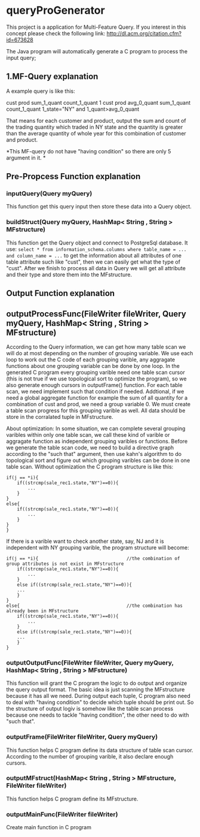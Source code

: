 # queryProGenerator
This project is a application for Multi-Feature Query. If you interest in this concept please check the following link:
http://dl.acm.org/citation.cfm?id=673628

The Java program will automatically generate a C program to process the input query;

## 1.MF-Query explanation
A example query is like this:

cust prod sum_1_quant count_1_quant
1
cust prod
avg_0_quant sum_1_quant count_1_quant
1_state="NY" and 1_quant>avg_0_quant

That means for each customer and product, output the sum and count of the trading quantity which traded in NY state and the quantity is greater than the average quantity of whole year for this combination of customer and product.  

*This MF-query do not have "having condition" so there are only 5 argument in it. *

## Pre-Propcess Function explanation
### inputQuery(Query myQuery)
This function get this query input then store these data into a Query object.

### buildStruct(Query myQuery, HashMap< String , String > MFstructure)
This function get the Query object and connect to PostgreSql database. It use:
`select * from information_schema.columns where table_name = ... and column_name = ...`
to get the information about all attributes of one table attribute such like "cust", then we can easily get what the type of "cust".
After we finish to process all data in Query we will get all attribute and their type and store them into the MFstructure.

## Output Function explanation
## outputProcessFunc(FileWriter fileWriter, Query myQuery, HashMap< String , String > MFstructure)
According to the Query information, we can get how many table scan we will do at most depending on the number of grouping variable. 
We use each loop to work out the C code of each grouping varible, any aggragate functions about one grouping variable can be done by one loop. In the generated C program every grouping varible need one table scan cursor (this is not true if we use topological sort to optimize the program), so we also generate enough cursors in outputFrame() function. For each table scan, we need implement such that condition if needed. Addtional, if we need a global aggregate function for example the sum of all quantity for a combination of cust and prod, we need a group variable 0. We must create a table scan progress for this grouping varible as well. All data should be store in the corralated tuple in MFstructure.

About optimization:
In some situation, we can complete several grouping varibles within only one table scan, we call these kind of varible or aggragate function as independent grouping varibles or functions. Before we generate the table scan code, we need to build a directive graph according to the "such that" argument, then use kahn's algorithm to do topological sort and figure out which grouping varibles can be done in one table scan. Without optimization the C program structure is like this:
```
if(j == *i){
	if((strcmp(sale_rec1.state,"NY")==0)){
		...
	}
}
else{
	if((strcmp(sale_rec1.state,"NY")==0)){
		...
	}
}
}
```
If there is a varible want to check another state, say, NJ and it is independent with NY grouping varible, the program structure will become:
```
if(j == *i){                                 //the combination of group attributes is not exist in MFstructure 
	if((strcmp(sale_rec1.state,"NY")==0)){
		...
	}
	else if((strcmp(sale_rec1.state,"NY")==0)){
	...
	}
}
else{                                        //the combination has already been in MFstructure
	if((strcmp(sale_rec1.state,"NY")==0)){
		...
	}
	else if((strcmp(sale_rec1.state,"NY")==0)){
	...
	}
}
```
### outputOutputFunc(FileWriter fileWriter, Query myQuery, HashMap< String , String > MFstructure)
This function will grant the C program the logic to do output and organize the query output format. The basic idea is just scanning the MFstructure because it has all we need. During output each tuple, C program also need to deal with "having condition" to decide which tuple should be print out. So the structure of output logiv is somehow like the table scan process because one needs to tackle "having condition", the other need to do with "such that".

### outputFrame(FileWriter fileWriter, Query myQuery)
This function helps C program define its data structure of table scan cursor. According to the number of grouping varible, it also declare enough cursors.

### outputMFstruct(HashMap< String , String > MFstructure, FileWriter fileWriter)
This function helps C program define its MFstructure.

### outputMainFunc(FileWriter fileWriter)
Create main function in C program
